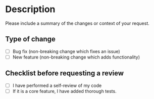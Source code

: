 # Description

Please include a summary of the changes or context of your request.

## Type of change

- [ ] Bug fix (non-breaking change which fixes an issue)
- [ ] New feature (non-breaking change which adds functionality)

## Checklist before requesting a review

- [ ] I have performed a self-review of my code
- [ ] If it is a core feature, I have added thorough tests.
